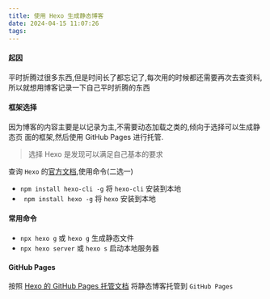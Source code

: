 ```yaml
---
title: 使用 Hexo 生成静态博客
date: 2024-04-15 11:07:26
tags:
---
```

#### 起因
平时折腾过很多东西,但是时间长了都忘记了,每次用的时候都还需要再次去查资料,所以就想用博客记录一下自己平时折腾的东西

#### 框架选择
因为博客的内容主要是以记录为主,不需要动态加载之类的,倾向于选择可以生成静态页
面的框架,然后使用 GitHub Pages 进行托管.

> 选择 Hexo 是发现可以满足自己基本的要求

查询 `Hexo` 的[官方文档](https://hexo.io/zh-cn/docs/),使用命令(二选一)
- ` npm install hexo-cli -g ` 将 `hexo-cli` 安装到本地
- ` npm install hexo -g` 将 `hexo` 安装到本地

#### 常用命令

- `npx hexo g` 或 `hexo g` 生成静态文件
- `npx hexo server` 或 `hexo s` 启动本地服务器

#### GitHub Pages

按照 [Hexo 的 GitHub Pages 托管文档](https://hexo.io/zh-cn/docs/github-pages) 将静态博客托管到 `GitHub Pages`